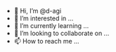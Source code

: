 - 👋 Hi, I’m @d-agi
- 👀 I’m interested in ...
- 🌱 I’m currently learning ...
- 💞️ I’m looking to collaborate on ...
- 📫 How to reach me ...

<!---
d-agi/d-agi is a ✨ special ✨ repository because its `README.md` (this file) appears on your GitHub profile.
You can click the Preview link to take a look at your changes.
--->
